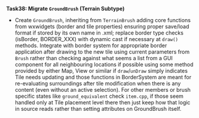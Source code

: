 **Task38: Migrate `GroundBrush` (Terrain Subtype)**
-   Create `GroundBrush`, inheriting from `TerrainBrush` adding core functions from wxwidgets (border and tile properties) ensuring proper save/load format if stored by its own name in .xml; replace border type checks (isBorder, BORDER\_XXX) with dynamic cast if necessary at `draw()` methods. Integrate with border system for appropriate border application after drawing to the new tile using current parameters from `Brush` rather than checking against what seems a list from a GUI component for all neighbouring locations if possible using some method provided by either Map, View or similar if `draw`/`unDraw` simply indicates Tile needs updating and those functions in BorderSystem are meant for re-evaluating surroundings after tile modification when there is any content (even without an active selection). For other members or brush specific states like `ground_equivalent` check `item.cpp`, if those seem handled only at Tile placement level there then just keep how that logic in source reads rather than setting attributes on GroundBrush itself.
